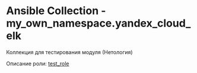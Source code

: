# Ansible Collection - my_own_namespace.yandex_cloud_elk

Коллекция для тестирования модуля (Нетология)

Описание роли: [test_role](https://github.com/IlyaAnikeev/my_own_collection/blob/main/yandex_cloud_elk/roles/test_role/README.md)
